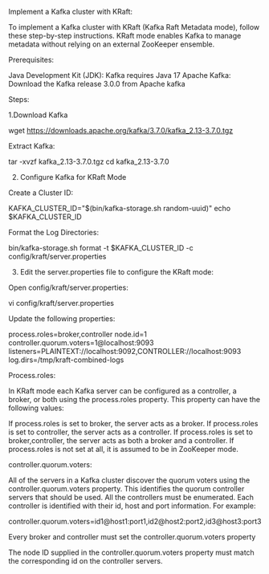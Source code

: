 Implement a Kafka cluster with KRaft:

To implement a Kafka cluster with KRaft (Kafka Raft Metadata mode), follow these step-by-step instructions. KRaft mode enables Kafka to manage metadata without relying on an external ZooKeeper ensemble.

Prerequisites:

Java Development Kit (JDK): Kafka requires Java 17
Apache Kafka: Download the Kafka release 3.0.0 from Apache kafka


Steps:

1.Download Kafka

wget https://downloads.apache.org/kafka/3.7.0/kafka_2.13-3.7.0.tgz

Extract Kafka:

tar -xvzf kafka_2.13-3.7.0.tgz
cd kafka_2.13-3.7.0

2. Configure Kafka for KRaft Mode

Create a Cluster ID:

KAFKA_CLUSTER_ID="$(bin/kafka-storage.sh random-uuid)"
echo $KAFKA_CLUSTER_ID

Format the Log Directories:

bin/kafka-storage.sh format -t $KAFKA_CLUSTER_ID -c config/kraft/server.properties

3. Edit the server.properties file to configure the KRaft mode:

Open config/kraft/server.properties:

vi config/kraft/server.properties

Update the following properties:

process.roles=broker,controller
node.id=1
controller.quorum.voters=1@localhost:9093
listeners=PLAINTEXT://localhost:9092,CONTROLLER://localhost:9093
log.dirs=/tmp/kraft-combined-logs


Process.roles:

In KRaft mode each Kafka server can be configured as a controller, a broker, or both using the process.roles property. This property can have the following values:

If process.roles is set to broker, the server acts as a broker.
If process.roles is set to controller, the server acts as a controller.
If process.roles is set to broker,controller, the server acts as both a broker and a controller.
If process.roles is not set at all, it is assumed to be in ZooKeeper mode.

controller.quorum.voters:

All of the servers in a Kafka cluster discover the quorum voters using the controller.quorum.voters property. This identifies the quorum controller servers that should be used. All the controllers must be enumerated. Each controller is identified with their id, host and port information. For example:

controller.quorum.voters=id1@host1:port1,id2@host2:port2,id3@host3:port3

Every broker and controller must set the controller.quorum.voters property

The node ID supplied in the controller.quorum.voters property must match the corresponding id on the controller servers.


